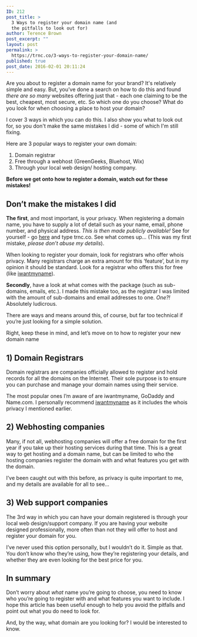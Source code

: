 ```yaml
---
ID: 212
post_title: >
  3 Ways to register your domain name (and
  the pitfalls to look out for)
author: Terence Brown
post_excerpt: ""
layout: post
permalink: >
  https://trnc.co/3-ways-to-register-your-domain-name/
published: true
post_date: 2016-02-01 20:11:24
---
```

Are you about to register a domain name for your brand? It's relatively simple and easy. But, you’ve done a search on how to do this and found <em>there are so many</em> websites offering just that - each one claiming to be the best, cheapest, most secure, etc. So which one do you choose? What do you look for when choosing a place to host your domain?

I cover 3 ways in which you can do this. I also show you what to look out for, so you don't make the same mistakes I did - some of which I'm still fixing.

Here are 3 popular ways to register your own domain:

<ol>
    <li>Domain registrar</li>
    <li>Free through a webhost (GreenGeeks, Bluehost, Wix)</li>
    <li>Through your local web design/ hosting company.</li>
</ol>

<strong>Before we get onto how to register a domain, watch out for these mistakes!</strong>

<h2>Don’t make the mistakes I did</h2>

<strong>The first</strong>, and most important, is your privacy. When registering a domain name, you have to supply a lot of detail such as your name, email, phone number, and physical address. <em>This is then made publicly available!</em> See for yourself - go <a href="https://whois.net/" target="_blank">here</a> and type trnc.co. See what comes up… (This was my first mistake, <em>please don’t abuse my details</em>).

When looking to register your domain, look for registrars who offer whois privacy. Many registrars charge an extra amount for this ‘feature’, but in my opinion it should be standard. Look for a registrar who offers this for free (like <a href="http://trnc.co/go/iwantmyname">iwantmyname</a>).

<strong>Secondly</strong>, have a look at what comes with the package (such as sub-domains, emails, etc.). I made this mistake too, as the registrar I was limited with the amount of sub-domains and email addresses to one. <em>One?!</em> Absolutely ludicrous.

There are ways and means around this, of course, but far too technical if you’re just looking for a simple solution.

Right, keep these in mind, and let’s move on to how to register your new domain name

<h2>1) Domain Registrars</h2>

Domain registrars are companies officially allowed to register and hold records for all the domains on the Internet. Their sole purpose is to ensure you can purchase and manage your domain names using their service.

The most popular ones I’m aware of are iwantmyname, GoDaddy and Name.com. I personally recommend <a href="http://trnc.co/go/iwantmyname">iwantmyname</a> as it includes the whois privacy I mentioned earlier.

<h2>2) Webhosting companies</h2>

Many, if not all, webhosting companies will offer a free domain for the first year if you take up their hosting services during that time. This is a great way to get hosting and a domain name, but can be limited to who the hosting companies register the domain with and what features you get with the domain.

I’ve been caught out with this before, as privacy is quite important to me, and my details are available for all to see…

<h2>3) Web support companies</h2>

The 3rd way in which you can have your domain registered is through your local web design/support company. If you are having your website designed professionally, more often than not they will offer to host and register your domain for you.

I’ve never used this option personally, but I wouldn’t do it. Simple as that. You don’t know who they’re using, how they’re registering your details, and whether they are even looking for the best price for you.

<h2>In summary</h2>

Don’t worry about <em>what</em> name you’re going to choose, you need to know who you’re going to register with and what features you want to include. I hope this article has been useful enough to help you avoid the pitfalls and point out what you do need to look for.

And, by the way, what domain are you looking for? I would be interested to know.